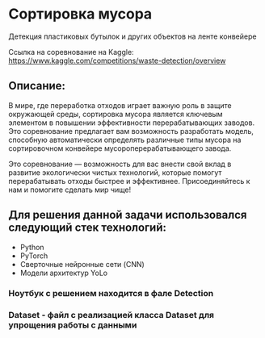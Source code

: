 # Сортировка мусора
Детекция пластиковых бутылок и других объектов на ленте конвейере

Ссылка на соревнование на Kaggle: https://www.kaggle.com/competitions/waste-detection/overview
## Описание:
В мире, где переработка отходов играет важную роль в защите окружающей среды, сортировка мусора является ключевым элементом в повышении эффективности перерабатывающих заводов. Это соревнование предлагает вам возможность разработать модель, способную автоматически определять различные типы мусора на сортировочном конвейере мусороперерабатывающего завода.

Это соревнование — возможность для вас внести свой вклад в развитие экологически чистых технологий, которые помогут перерабатывать отходы быстрее и эффективнее. Присоединяйтесь к нам и помогите сделать мир чище!
## Для решения данной задачи использовался следующий стек технологий:
- Python
- PyTorch
- Сверточные нейронные сети (CNN)
- Модели архитектур YoLo

### Ноутбук с решением находится в фале Detection
### Dataset - файл с реализацией класса Dataset для упрощения работы с данными
